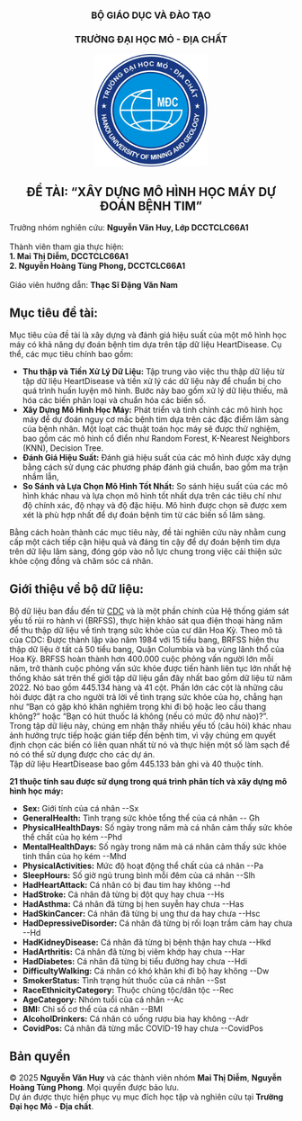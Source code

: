 <center>
    <h3>BỘ GIÁO DỤC VÀ ĐÀO TẠO</h3>
    <h3>TRƯỜNG ĐẠI HỌC MỎ - ĐỊA CHẤT</h3>
    <img src="img/logo_humg.jpg" height="200px" width="200px">
    <br>
    <h2>ĐỀ TÀI: “XÂY DỰNG MÔ HÌNH HỌC MÁY DỰ ĐOÁN BỆNH TIM”</h2>
</center>


Trưởng nhóm nghiên cứu: **Nguyễn Văn Huy, Lớp DCCTCLC66A1** </br></br>
Thành viên tham gia thực hiện:</br>
**1. Mai Thị Diễm, DCCTCLC66A1**<br>
**2. Nguyễn Hoàng Tùng Phong, DCCTCLC66A1**</br></br>
Giáo viên hướng dẫn: **Thạc Sĩ Đặng Văn Nam**


## Mục tiêu đề tài:

Mục tiêu của đề tài là xây dựng và đánh giá hiệu suất của một mô hình học máy có khả năng dự đoán bệnh tim dựa trên tập dữ liệu HeartDisease. Cụ thể, các mục tiêu chính bao gồm:
* **Thu thập và Tiền Xử Lý Dữ Liệu:** Tập trung vào việc thu thập dữ liệu từ tập dữ liệu HeartDisease và tiền xử lý các dữ liệu này để chuẩn bị cho quá trình huấn luyện mô hình. Bước này bao gồm xử lý dữ liệu thiếu, mã hóa các biến phân loại và chuẩn hóa các biến số.
* **Xây Dựng Mô Hình Học Máy:** Phát triển và tinh chỉnh các mô hình học máy để dự đoán nguy cơ mắc bệnh tim dựa trên các đặc điểm lâm sàng của bệnh nhân. Một loạt các thuật toán học máy sẽ được thử nghiệm, bao gồm các mô hình cổ điển như Random Forest, K-Nearest Neighbors (KNN), Decision Tree.
* **Đánh Giá Hiệu Suất:** Đánh giá hiệu suất của các mô hình được xây dựng bằng cách sử dụng các phương pháp đánh giá chuẩn, bao gồm ma trận nhầm lẫn, 
* **So Sánh và Lựa Chọn Mô Hình Tốt Nhất:** So sánh hiệu suất của các mô hình khác nhau và lựa chọn mô hình tốt nhất dựa trên các tiêu chí như độ chính xác, độ nhạy và độ đặc hiệu. Mô hình được chọn sẽ được xem xét là phù hợp nhất để dự đoán bệnh tim từ các biến số lâm sàng.

Bằng cách hoàn thành các mục tiêu này, đề tài nghiên cứu này nhằm cung cấp một cách tiếp cận hiệu quả và đáng tin cậy để dự đoán bệnh tim dựa trên dữ liệu lâm sàng, đóng góp vào nỗ lực chung trong việc cải thiện sức khỏe cộng đồng và chăm sóc cá nhân. 

## Giới thiệu về bộ dữ liệu:
Bộ dữ liệu ban đầu đến từ <a href="https://www.cdc.gov/heartdisease/risk_factors.htm" target="_blank">CDC</a>
  và là một phần chính của Hệ thống giám sát yếu tố rủi ro hành vi (BRFSS), thực hiện khảo sát qua điện thoại hàng năm để thu thập dữ liệu về tình trạng sức khỏe của cư dân Hoa Kỳ. Theo mô tả của CDC: Được thành lập vào năm 1984 với 15 tiểu bang, BRFSS hiện thu thập dữ liệu ở tất cả 50 tiểu bang, Quận Columbia và ba vùng lãnh thổ của Hoa Kỳ. BRFSS hoàn thành hơn 400.000 cuộc phỏng vấn người lớn mỗi năm, trở thành cuộc phỏng vấn sức khỏe được tiến hành liên tục lớn nhất hệ thống khảo sát trên thế giới tập dữ liệu gần đây nhất bao gồm dữ liệu từ năm 2022. Nó bao gồm 445.134 hàng và 41 cột. Phần lớn các cột là những câu hỏi được đặt ra cho người trả lời về tình trạng sức khỏe của họ, chẳng hạn như “Bạn có gặp khó khăn nghiêm trọng khi đi bộ hoặc leo cầu thang không?” hoặc “Bạn có hút thuốc lá không (nếu có mức độ như nào)?”.
</br>
Trong tập dữ liệu này, chúng em nhận thấy nhiều yếu tố (câu hỏi) khác nhau ảnh hưởng trực tiếp hoặc gián tiếp đến bệnh tim, vì vậy chúng em quyết định chọn các biến có liên quan nhất từ nó và thực hiện một số làm sạch để nó có thể sử dụng được cho các dự án.
</br>
Tập dữ liệu HeartDisease bao gồm 445.133  bản ghi và 40 thuộc tính.
</br>


**21 thuộc tính sau được sử dụng trong quá trình phân tích và xây dựng mô hình học máy:**

- **Sex:** Giới tính của cá nhân --Sx
- **GeneralHealth:** Tình trạng sức khỏe tổng thể của cá nhân -- Gh
- **PhysicalHealthDays:** Số ngày trong năm mà cá nhân cảm thấy sức khỏe thể chất của họ kém --Phd
- **MentalHealthDays:** Số ngày trong năm mà cá nhân cảm thấy sức khỏe tinh thần của họ kém --Mhd
- **PhysicalActivities:** Mức độ hoạt động thể chất của cá nhân --Pa
- **SleepHours:** Số giờ ngủ trung bình mỗi đêm của cá nhân --Slh
- **HadHeartAttack:** Cá nhân có bị đau tim hay không --hd
- **HadStroke:** Cá nhân đã từng bị đột quỵ hay chưa --Hs
- **HadAsthma:** Cá nhân đã từng bị hen suyễn hay chưa --Has
- **HadSkinCancer:** Cá nhân đã từng bị ung thư da hay chưa --Hsc
- **HadDepressiveDisorder:** Cá nhân đã từng bị rối loạn trầm cảm hay chưa --Hd
- **HadKidneyDisease:** Cá nhân đã từng bị bệnh thận hay chưa --Hkd
- **HadArthritis:** Cá nhân đã từng bị viêm khớp hay chưa --Har
- **HadDiabetes:** Cá nhân đã từng bị tiểu đường hay chưa --Hdi
- **DifficultyWalking:** Cá nhân có khó khăn khi đi bộ hay không --Dw
- **SmokerStatus:** Tình trạng hút thuốc của cá nhân --Sst
- **RaceEthnicityCategory:** Thuộc chủng tộc/dân tộc --Rec
- **AgeCategory:** Nhóm tuổi của cá nhân --Ac
- **BMI:** Chỉ số cơ thể của cá nhân --BMI
- **AlcoholDrinkers:** Cá nhân có uống rượu bia hay không --Adr
- **CovidPos:** Cá nhân đã từng mắc COVID-19 hay chưa --CovidPos

## Bản quyền

© 2025 **Nguyễn Văn Huy** và các thành viên nhóm **Mai Thị Diễm**, **Nguyễn Hoàng Tùng Phong**. Mọi quyền được bảo lưu.  
Dự án được thực hiện phục vụ mục đích học tập và nghiên cứu tại **Trường Đại học Mỏ - Địa chất**.  
